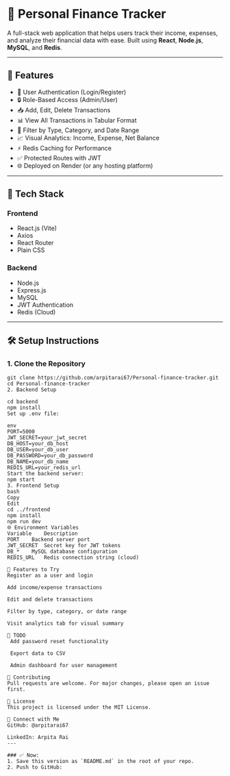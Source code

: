 # 💸 Personal Finance Tracker

A full-stack web application that helps users track their income, expenses, and analyze their financial data with ease. Built using **React**, **Node.js**, **MySQL**, and **Redis**.

---

## 🚀 Features

- 🔐 User Authentication (Login/Register)
- 🔒 Role-Based Access (Admin/User)
- 📥 Add, Edit, Delete Transactions
- 📊 View All Transactions in Tabular Format
- 🔎 Filter by Type, Category, and Date Range
- 📈 Visual Analytics: Income, Expense, Net Balance
- ⚡ Redis Caching for Performance
- ✅ Protected Routes with JWT
- 🌐 Deployed on Render (or any hosting platform)

---

## 🧱 Tech Stack

### Frontend
- React.js (Vite)
- Axios
- React Router
- Plain CSS

### Backend
- Node.js
- Express.js
- MySQL
- JWT Authentication
- Redis (Cloud)

---

## 🛠️ Setup Instructions

### 1. Clone the Repository

```
git clone https://github.com/arpitarai67/Personal-finance-tracker.git
cd Personal-finance-tracker
2. Backend Setup

cd backend
npm install
Set up .env file:

env
PORT=5000
JWT_SECRET=your_jwt_secret
DB_HOST=your_db_host
DB_USER=your_db_user
DB_PASSWORD=your_db_password
DB_NAME=your_db_name
REDIS_URL=your_redis_url
Start the backend server:
npm start
3. Frontend Setup
bash
Copy
Edit
cd ../frontend
npm install
npm run dev
🌐 Environment Variables
Variable	Description
PORT	Backend server port
JWT_SECRET	Secret key for JWT tokens
DB_*	MySQL database configuration
REDIS_URL	Redis connection string (cloud)

🧪 Features to Try
Register as a user and login

Add income/expense transactions

Edit and delete transactions

Filter by type, category, or date range

Visit analytics tab for visual summary

📌 TODO
 Add password reset functionality

 Export data to CSV

 Admin dashboard for user management

🤝 Contributing
Pull requests are welcome. For major changes, please open an issue first.

📄 License
This project is licensed under the MIT License.

💬 Connect with Me
GitHub: @arpitarai67

LinkedIn: Arpita Rai
---

### ✅ Now:
1. Save this version as `README.md` in the root of your repo.
2. Push to GitHub:


